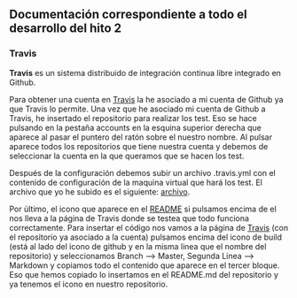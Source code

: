 
## Documentación correspondiente a todo el desarrollo del hito 2 ##

### Travis ###
**Travis** es un sistema distribuido de integración continua libre integrado en Github.

Para obtener una cuenta en [Travis](https://travis-ci.org/) la he asociado a mi cuenta de Github ya que
Travis lo permite.
Una vez que he asociado mi cuenta de Github a Travis, he insertado el repositorio para realizar los test.
Eso se hace pulsando en la pestaña accounts en la esquina superior derecha que aparece al pasar el puntero del ratón
sobre el nuestro nombre. Al pulsar aparece todos los repositorios que tiene nuestra cuenta y debemos de seleccionar
la cuenta en la que queramos que se hacen los test.

Después de la configuración debemos subir un archivo .travis.yml con el contenido de configuración de la maquina virtual
que hará los test. El archivo que yo he subido es el siguiente: [archivo](https://github.com/Antkk10/BotTelegramInfoActividadesUGR/blob/master/.travis.yml).

Por último, el icono que aparece en el [README](https://github.com/Antkk10/BotTelegramInfoActividadesUGR/blob/master/README.md) si pulsamos encima de el nos lleva a la página de Travis donde se testea que todo funciona correctamente. Para insertar el código nos vamos a la página de [Travis](https://travis-ci.org/) (con el repositorio ya asociado a la cuenta) pulsamos encima del icono de build (está al lado del icono de github y en la misma linea que el nombre del repositorio) y seleccionamos Branch --> Master, Segunda Linea --> Markdown y copiamos todo el contenido que aparece en el tercer bloque. Eso que hemos copiado lo insertamos en el README.md del repositorio y ya tenemos el icono en nuestro repositorio.
